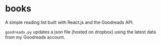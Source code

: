 # books

A simple reading list built with React.js and the Goodreads API.

`goodreads.py` updates a json file (hosted on dropbox) using the latest data from my Goodreads account.

